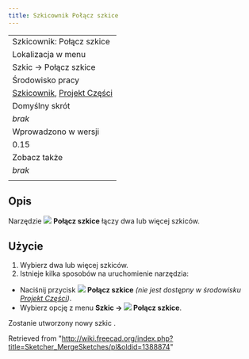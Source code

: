 ```yaml
---
title: Szkicownik Połącz szkice
---
```

|  |
| --- |
| Szkicownik: Połącz szkice |
| Lokalizacja w menu |
| Szkic → Połącz szkice |
| Środowisko pracy |
| [Szkicownik](/Sketcher_Workbench/pl "Sketcher Workbench/pl"), [Projekt Części](/PartDesign_Workbench/pl "PartDesign Workbench/pl") |
| Domyślny skrót |
| *brak* |
| Wprowadzono w wersji |
| 0.15 |
| Zobacz także |
| *brak* |
|  |

## Opis

Narzędzie ![](/images/Sketcher_MergeSketches.svg) **Połącz szkice** łączy dwa lub więcej szkiców.

## Użycie

1. Wybierz dwa lub więcej szkiców.
2. Istnieje kilka sposobów na uruchomienie narzędzia:

* Naciśnij przycisk ![](/images/Sketcher_MergeSketches.svg) **Połącz szkice** *(nie jest dostępny w środowisku [Projekt Części](/PartDesign_Workbench/pl "PartDesign Workbench/pl"))*.
* Wybierz opcję z menu **Szkic → ![](/images/Sketcher_MergeSketches.svg) Połącz szkice**.

Zostanie utworzony nowy szkic .

Retrieved from "<http://wiki.freecad.org/index.php?title=Sketcher_MergeSketches/pl&oldid=1388874>"